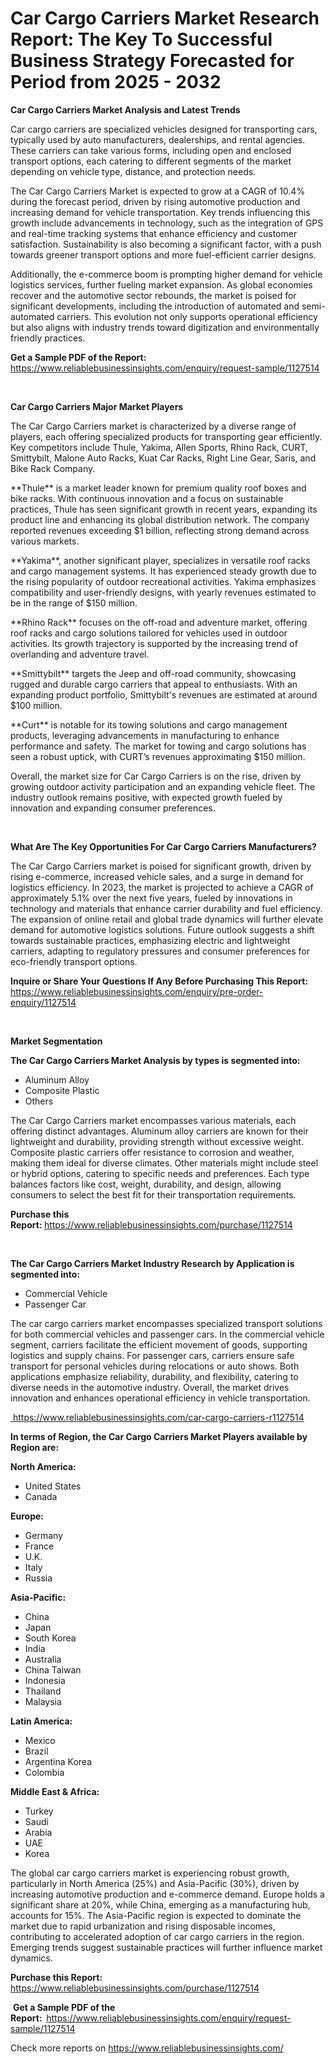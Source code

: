 <p><h1>Car Cargo Carriers Market Research Report: The Key To Successful Business Strategy Forecasted for Period from 2025 - 2032</h1></p><p><strong>Car Cargo Carriers Market Analysis and Latest Trends</strong></p>
<p><p>Car cargo carriers are specialized vehicles designed for transporting cars, typically used by auto manufacturers, dealerships, and rental agencies. These carriers can take various forms, including open and enclosed transport options, each catering to different segments of the market depending on vehicle type, distance, and protection needs.</p><p>The Car Cargo Carriers Market is expected to grow at a CAGR of 10.4% during the forecast period, driven by rising automotive production and increasing demand for vehicle transportation. Key trends influencing this growth include advancements in technology, such as the integration of GPS and real-time tracking systems that enhance efficiency and customer satisfaction. Sustainability is also becoming a significant factor, with a push towards greener transport options and more fuel-efficient carrier designs.</p><p>Additionally, the e-commerce boom is prompting higher demand for vehicle logistics services, further fueling market expansion. As global economies recover and the automotive sector rebounds, the market is poised for significant developments, including the introduction of automated and semi-automated carriers. This evolution not only supports operational efficiency but also aligns with industry trends toward digitization and environmentally friendly practices.</p></p>
<p><strong>Get a Sample PDF of the Report:&nbsp;</strong> <a href="https://www.reliablebusinessinsights.com/enquiry/request-sample/1127514?utm_campaign=2242&utm_medium=2&utm_source=Github&utm_content=ia&utm_term=06032025&utm_id=car-cargo-carriers">https://www.reliablebusinessinsights.com/enquiry/request-sample/1127514</a></p>
<p>&nbsp;</p>
<p><strong>Car Cargo Carriers Major Market Players</strong></p>
<p><p>The Car Cargo Carriers market is characterized by a diverse range of players, each offering specialized products for transporting gear efficiently. Key competitors include Thule, Yakima, Allen Sports, Rhino Rack, CURT, Smittybilt, Malone Auto Racks, Kuat Car Racks, Right Line Gear, Saris, and Bike Rack Company.</p><p>**Thule** is a market leader known for premium quality roof boxes and bike racks. With continuous innovation and a focus on sustainable practices, Thule has seen significant growth in recent years, expanding its product line and enhancing its global distribution network. The company reported revenues exceeding $1 billion, reflecting strong demand across various markets.</p><p>**Yakima**, another significant player, specializes in versatile roof racks and cargo management systems. It has experienced steady growth due to the rising popularity of outdoor recreational activities. Yakima emphasizes compatibility and user-friendly designs, with yearly revenues estimated to be in the range of $150 million.</p><p>**Rhino Rack** focuses on the off-road and adventure market, offering roof racks and cargo solutions tailored for vehicles used in outdoor activities. Its growth trajectory is supported by the increasing trend of overlanding and adventure travel. </p><p>**Smittybilt** targets the Jeep and off-road community, showcasing rugged and durable cargo carriers that appeal to enthusiasts. With an expanding product portfolio, Smittybilt's revenues are estimated at around $100 million.</p><p>**Curt** is notable for its towing solutions and cargo management products, leveraging advancements in manufacturing to enhance performance and safety. The market for towing and cargo solutions has seen a robust uptick, with CURT’s revenues approximating $150 million. </p><p>Overall, the market size for Car Cargo Carriers is on the rise, driven by growing outdoor activity participation and an expanding vehicle fleet. The industry outlook remains positive, with expected growth fueled by innovation and expanding consumer preferences.</p></p>
<p>&nbsp;</p>
<p><strong>What Are The Key Opportunities For Car Cargo Carriers Manufacturers?</strong></p>
<p><p>The Car Cargo Carriers market is poised for significant growth, driven by rising e-commerce, increased vehicle sales, and a surge in demand for logistics efficiency. In 2023, the market is projected to achieve a CAGR of approximately 5.1% over the next five years, fueled by innovations in technology and materials that enhance carrier durability and fuel efficiency. The expansion of online retail and global trade dynamics will further elevate demand for automotive logistics solutions. Future outlook suggests a shift towards sustainable practices, emphasizing electric and lightweight carriers, adapting to regulatory pressures and consumer preferences for eco-friendly transport options.</p></p>
<p><strong>Inquire or Share Your Questions If Any Before Purchasing This Report:</strong> <a href="https://www.reliablebusinessinsights.com/enquiry/pre-order-enquiry/1127514?utm_campaign=2242&utm_medium=2&utm_source=Github&utm_content=ia&utm_term=06032025&utm_id=car-cargo-carriers">https://www.reliablebusinessinsights.com/enquiry/pre-order-enquiry/1127514</a></p>
<p>&nbsp;</p>
<p><strong>Market Segmentation</strong></p>
<p><strong>The Car Cargo Carriers Market Analysis by types is segmented into:</strong></p>
<p><ul><li>Aluminum Alloy</li><li>Composite Plastic</li><li>Others</li></ul></p>
<p><p>The Car Cargo Carriers market encompasses various materials, each offering distinct advantages. Aluminum alloy carriers are known for their lightweight and durability, providing strength without excessive weight. Composite plastic carriers offer resistance to corrosion and weather, making them ideal for diverse climates. Other materials might include steel or hybrid options, catering to specific needs and preferences. Each type balances factors like cost, weight, durability, and design, allowing consumers to select the best fit for their transportation requirements.</p></p>
<p><strong>Purchase this Report:&nbsp;</strong><a href="https://www.reliablebusinessinsights.com/purchase/1127514?utm_campaign=2242&utm_medium=2&utm_source=Github&utm_content=ia&utm_term=06032025&utm_id=car-cargo-carriers">https://www.reliablebusinessinsights.com/purchase/1127514</a></p>
<p>&nbsp;</p>
<p><strong>The Car Cargo Carriers Market Industry Research by Application is segmented into:</strong></p>
<p><ul><li>Commercial Vehicle</li><li>Passenger Car</li></ul></p>
<p><p>The car cargo carriers market encompasses specialized transport solutions for both commercial vehicles and passenger cars. In the commercial vehicle segment, carriers facilitate the efficient movement of goods, supporting logistics and supply chains. For passenger cars, carriers ensure safe transport for personal vehicles during relocations or auto shows. Both applications emphasize reliability, durability, and flexibility, catering to diverse needs in the automotive industry. Overall, the market drives innovation and enhances operational efficiency in vehicle transportation.</p></p>
<p><a href="https://www.reliablebusinessinsights.com/car-cargo-carriers-r1127514?utm_campaign=2242&utm_medium=2&utm_source=Github&utm_content=ia&utm_term=06032025&utm_id=car-cargo-carriers">&nbsp;https://www.reliablebusinessinsights.com/car-cargo-carriers-r1127514</a></p>
<p><strong>In terms of Region, the Car Cargo Carriers Market Players available by Region are:</strong></p>
<p>
    <p> <strong> North America: </strong>
        <ul>
            <li>United States</li>
            <li>Canada</li>
        </ul>
        </p> 
    <p> <strong> Europe: </strong>
        <ul>
            <li>Germany</li>
            <li>France</li>
            <li>U.K.</li>
            <li>Italy</li>
            <li>Russia</li>
        </ul>
        </p> 
    <p> <strong> Asia-Pacific: </strong>
        <ul>
            <li>China</li>
            <li>Japan</li>
            <li>South Korea</li>
            <li>India</li>
            <li>Australia</li>
            <li>China Taiwan</li>
            <li>Indonesia</li>
            <li>Thailand</li>
            <li>Malaysia</li>
        </ul>
        </p> 
    <p> <strong> Latin America: </strong>
        <ul>
            <li>Mexico</li>
            <li>Brazil</li>
            <li>Argentina Korea</li>
            <li>Colombia</li>
        </ul>
        </p> 
    <p> <strong> Middle East & Africa: </strong>
        <ul>
            <li>Turkey</li>
            <li>Saudi</li>
            <li>Arabia</li>
            <li>UAE</li>
            <li>Korea</li>
        </ul>
    </p>
    </p>
<p><p>The global car cargo carriers market is experiencing robust growth, particularly in North America (25%) and Asia-Pacific (30%), driven by increasing automotive production and e-commerce demand. Europe holds a significant share at 20%, while China, emerging as a manufacturing hub, accounts for 15%. The Asia-Pacific region is expected to dominate the market due to rapid urbanization and rising disposable incomes, contributing to accelerated adoption of car cargo carriers in the region. Emerging trends suggest sustainable practices will further influence market dynamics.</p></p>
<p><strong>Purchase this Report: </strong><a href="https://www.reliablebusinessinsights.com/purchase/1127514?utm_campaign=2242&utm_medium=2&utm_source=Github&utm_content=ia&utm_term=06032025&utm_id=car-cargo-carriers">https://www.reliablebusinessinsights.com/purchase/1127514</a></p>
<p>&nbsp;<strong>Get a Sample PDF of the Report:&nbsp;&nbsp;</strong><a href="https://www.reliablebusinessinsights.com/enquiry/request-sample/1127514?utm_campaign=2242&utm_medium=2&utm_source=Github&utm_content=ia&utm_term=06032025&utm_id=car-cargo-carriers">https://www.reliablebusinessinsights.com/enquiry/request-sample/1127514</a></p>
<p><strong></strong></p>
<p>Check more reports on <a href="https://www.reliablebusinessinsights.com/?utm_campaign=2242&utm_medium=2&utm_source=Github&utm_content=ia&utm_term=06032025&utm_id=car-cargo-carriers">https://www.reliablebusinessinsights.com/</a></p>